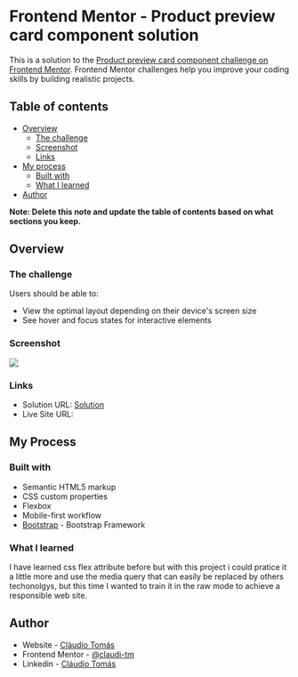 # Frontend Mentor - Product preview card component solution

This is a solution to the [Product preview card component challenge on Frontend Mentor](https://www.frontendmentor.io/challenges/product-preview-card-component-GO7UmttRfa). Frontend Mentor challenges help you improve your coding skills by building realistic projects.

## Table of contents

-   [Overview](#overview)
    -   [The challenge](#the-challenge)
    -   [Screenshot](#screenshot)
    -   [Links](#links)
-   [My process](#my-process)
    -   [Built with](#built-with)
    -   [What I learned](#what-i-learned)
-   [Author](#author)

**Note: Delete this note and update the table of contents based on what sections you keep.**

## Overview

### The challenge

Users should be able to:

-   View the optimal layout depending on their device's screen size
-   See hover and focus states for interactive elements

### Screenshot

![](./screenshot.jpg)

### Links

-   Solution URL: [Solution](https://github.com/claudi-tm/product-preview-card-component-main)
-   Live Site URL: [](https://claudi-tm.github.io/product-preview-card-component-main/)

## My Process

### Built with

-   Semantic HTML5 markup
-   CSS custom properties
-   Flexbox
-   Mobile-first workflow
-   [Bootstrap](https://getbootstrap.com/docs/5.2/getting-started/introduction/) - Bootstrap Framework

### What I learned

I have learned css flex attribute before but with this project i could pratice it a little more and use the media query that can easily be replaced by others techonolgys, but this time I wanted to train it in the raw mode to achieve a responsible web site.

## Author

-   Website - [Cláudio Tomás](https://claudi-tm.github.io/cv/)
-   Frontend Mentor - [@claudi-tm](https://www.frontendmentor.io/profile/claudi-tm)
-   Linkedin - [Cláudio Tomás](https://www.linkedin.com/in/claudio-tomas/)
